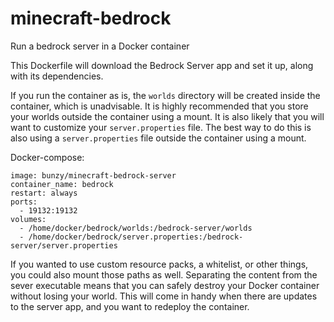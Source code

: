 # minecraft-bedrock
Run a bedrock server in a Docker container

This Dockerfile will download the Bedrock Server app and set it up, along with its dependencies.

If you run the container as is, the `worlds` directory will be created inside the container, which is unadvisable. It is highly recommended that you store your worlds outside the container using a mount. It is also likely that you will want to customize your `server.properties` file. The best way to do this is also using a `server.properties` file outside the container using a mount.

Docker-compose:
  
    image: bunzy/minecraft-bedrock-server
    container_name: bedrock
    restart: always
    ports:
      - 19132:19132
    volumes:
      - /home/docker/bedrock/worlds:/bedrock-server/worlds
      - /home/docker/bedrock/server.properties:/bedrock-server/server.properties

If you wanted to use custom resource packs, a whitelist, or other things, you could also mount those paths as well. Separating the content from the sever executable means that you can safely destroy your Docker container without losing your world. This will come in handy when there are updates to the server app, and you want to redeploy the container.

